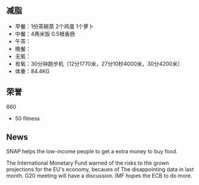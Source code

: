 ## 减脂 ##
* 早餐：1份茶碗蒸 2个鸡蛋 1个萝卜
* 中餐：4两米饭 0.5根香肠
* 午茶：
* 晚餐：
* 无氧：
* 有氧：30分钟跑步机（12分1770米，27分10秒4000米，30分4200米）
* 体重：84.4KG


## 荣誉 ##
660
+ 50 fitness


## News ##
SNAP helps the low-income people to get a extra money to buy food.


The International Monetary Fund warned of the risks to the grown projections 
for the EU's economy, becaues of The disappointing data in last month.
G20 meeting will have a discussion.
IMF hopes the ECB to do more.
